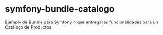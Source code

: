 # symfony-bundle-catalogo
Ejemplo de Bundle para Symfony 4 que entrega las funcionalidades para un Catálogo de Productos
